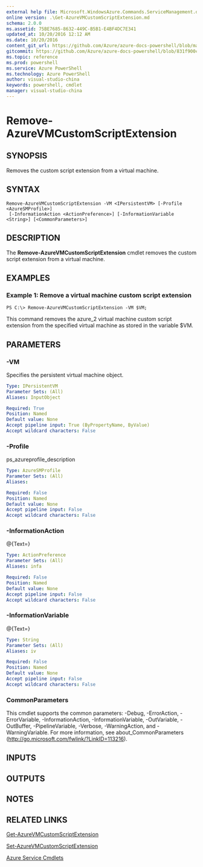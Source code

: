 ```yaml
---
external help file: Microsoft.WindowsAzure.Commands.ServiceManagement.dll-Help.xml
online version: .\Get-AzureVMCustomScriptExtension.md
schema: 2.0.0
ms.assetid: 75BE7685-8632-449C-B5B1-E4BF4DC7E341
updated_at: 10/20/2016 12:12 AM
ms.date: 10/20/2016
content_git_url: https://github.com/Azure/azure-docs-powershell/blob/master/azureps-cmdlets-docs/ServiceManagement/Azure.Service/v1.6.1/Remove-AzureVMCustomScriptExtension.md
gitcommit: https://github.com/Azure/azure-docs-powershell/blob/831f900c1a4babea8fcc8817cfbc25252a1aa872/azureps-cmdlets-docs/ServiceManagement/Azure.Service/v1.6.1/Remove-AzureVMCustomScriptExtension.md
ms.topic: reference
ms.prod: powershell
ms.service: Azure PowerShell
ms.technology: Azure PowerShell
author: visual-studio-china
keywords: powershell, cmdlet
manager: visual-studio-china
---
```


# Remove-AzureVMCustomScriptExtension

## SYNOPSIS
Removes the custom script extension from a virtual machine.

## SYNTAX

```
Remove-AzureVMCustomScriptExtension -VM <IPersistentVM> [-Profile <AzureSMProfile>]
 [-InformationAction <ActionPreference>] [-InformationVariable <String>] [<CommonParameters>]
```

## DESCRIPTION
The **Remove-AzureVMCustomScriptExtension** cmdlet removes the custom script extension from a virtual machine.

## EXAMPLES

### Example 1: Remove a virtual machine custom script extension
```
PS C:\> Remove-AzureVMCustomScriptExtension -VM $VM;
```

This command removes the azure_2 virtual machine custom script extension from the specified virtual machine as stored in the variable $VM.

## PARAMETERS

### -VM
Specifies the persistent virtual machine object.

```yaml
Type: IPersistentVM
Parameter Sets: (All)
Aliases: InputObject

Required: True
Position: Named
Default value: None
Accept pipeline input: True (ByPropertyName, ByValue)
Accept wildcard characters: False
```

### -Profile
ps_azureprofile_description

```yaml
Type: AzureSMProfile
Parameter Sets: (All)
Aliases: 

Required: False
Position: Named
Default value: None
Accept pipeline input: False
Accept wildcard characters: False
```

### -InformationAction
@{Text=}

```yaml
Type: ActionPreference
Parameter Sets: (All)
Aliases: infa

Required: False
Position: Named
Default value: None
Accept pipeline input: False
Accept wildcard characters: False
```

### -InformationVariable
@{Text=}

```yaml
Type: String
Parameter Sets: (All)
Aliases: iv

Required: False
Position: Named
Default value: None
Accept pipeline input: False
Accept wildcard characters: False
```

### CommonParameters
This cmdlet supports the common parameters: -Debug, -ErrorAction, -ErrorVariable, -InformationAction, -InformationVariable, -OutVariable, -OutBuffer, -PipelineVariable, -Verbose, -WarningAction, and -WarningVariable. For more information, see about_CommonParameters (http://go.microsoft.com/fwlink/?LinkID=113216).

## INPUTS

## OUTPUTS

## NOTES

## RELATED LINKS

[Get-AzureVMCustomScriptExtension](.\Get-AzureVMCustomScriptExtension.md)

[Set-AzureVMCustomScriptExtension](.\Set-AzureVMCustomScriptExtension.md)

[Azure Service Cmdlets](.\Azure.Service.md)


